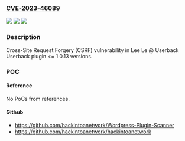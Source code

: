 ### [CVE-2023-46089](https://cve.mitre.org/cgi-bin/cvename.cgi?name=CVE-2023-46089)
![](https://img.shields.io/static/v1?label=Product&message=Userback&color=blue)
![](https://img.shields.io/static/v1?label=Version&message=n%2Fa%3C%3D%201.0.13%20&color=brighgreen)
![](https://img.shields.io/static/v1?label=Vulnerability&message=CWE-352%20Cross-Site%20Request%20Forgery%20(CSRF)&color=brighgreen)

### Description

Cross-Site Request Forgery (CSRF) vulnerability in Lee Le @ Userback Userback plugin <= 1.0.13 versions.

### POC

#### Reference
No PoCs from references.

#### Github
- https://github.com/hackintoanetwork/Wordpress-Plugin-Scanner
- https://github.com/hackintoanetwork/hackintoanetwork


